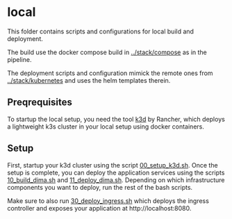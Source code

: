 # local

This folder contains scripts and configurations for local build and deployment.

The build use the docker compose build in [../stack/compose](../stack/compose) as in the pipeline.

The deployment scripts and configuration mimick the remote ones from [../stack/kubernetes](../stack/kubernetes) and uses the helm templates therein.

## Preqrequisites

To startup the local setup, you need the tool [k3d](https://k3d.io/) by Rancher, which deploys a lightweight k3s cluster in your local setup using docker containers.

## Setup

First, startup your k3d cluster using the script [00_setup_k3d.sh](./kubernetes/00_setup_k3d.sh). Once the setup is complete, you can deploy the application services using the scripts [10_build_dima.sh](./kubernetes/10_build_dima.sh) and [11_deploy_dima.sh](./kubernetes/11_deploy_dima.sh). Depending on which infrastructure components you want to deploy, run the rest of the bash scripts.

Make sure to also run [30_deploy_ingress.sh](./kubernetes/30_deploy_ingress.sh) which deploys the ingress controller and exposes your application at http://localhost:8080.